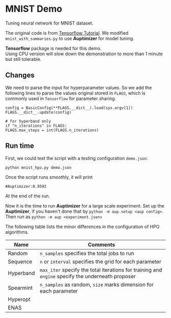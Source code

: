 # MNIST Demo

Tuning neural network for MNIST dataset.

The original code is from [Tensorflow Tutorial](https://github.com/tensorflow/tensorflow/tree/master/tensorflow/examples/tutorials/mnist).
We modified `mnist_with_summaries.py` to use **Auptimizer** for model tuning.

**Tensorflow** package is needed for this demo.  
Using CPU version will slow down the demonstration to more than 1 minute but still tolerable.

## Changes

We need to parse the input for hyperparameter values.  So we add the following lines 
to parse the values original stored in `FLAGS`, which is commonly used in `Tensorflow`
for parameter sharing.


    config = BasicConfig(**FLAGS.__dict__).load(sys.argv[1])
    FLAGS.__dict__.update(config)
    
    # for hyperband only
    if "n_iterations" in FLAGS:
    FLAGS.max_steps = int(FLAGS.n_iterations)

## Run time

First, we could test the script with a testing configuration `demo.json`:

    python mnist_hpo.py demo.json
    
Once the script runs smoothly, it will print

    #Auptimizer:0.9592
    
At the end of the run.

Now it is the time to run **Auptimizer** for a large scale experiment.
Set up the **Auptimizer**, if you haven't done that by `python -m aup.setup <aup config>`.
Then run as `python -m aup <experiment.json>`


The following table lists the minor differences in the configuration of HPO algorithms.


| Name | Comments |
| ---- | -------- |
| Random | `n_samples` specifies the total jobs to run |
| Sequence | `n` or `interval` specifies the grid for each parameter |
| Hyperband | `max_iter` specify the total iterations for training and `engine` specify the underneath proposer |
| Spearmint | `n_samples` as random, `size` marks dimension for each parameter |
| Hyperopt | |
| ENAS | |

